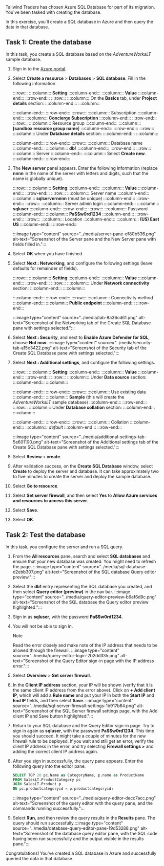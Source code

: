 Tailwind Traders has chosen Azure SQL Database for part of its migration. You've been tasked with creating the database.

In this exercise, you'll create a SQL database in Azure and then query the data in that database.

## Task 1: Create the database

In this task, you create a SQL database based on the *AdventureWorksLT* sample database.

1.  Sign in to the [Azure portal](https://portal.azure.com/learn.docs.microsoft.com?azure-portal=true).
2.  Select **Create a resource** &gt; **Databases** &gt; **SQL database**. Fill in the following information.
    
    :::row:::
      :::column:::
        **Setting**
      :::column-end:::
      :::column:::
        **Value**
      :::column-end:::
    :::row-end:::
    :::row:::
      :::column:::
        On the **Basics** tab, under **Project details** section:
      :::column-end:::
      :::column:::
        
      :::column-end:::
    :::row-end:::
    :::row:::
      :::column:::
        Subscription
      :::column-end:::
      :::column:::
        **Concierge Subscription**
      :::column-end:::
    :::row-end:::
    :::row:::
      :::column:::
        Resource group
      :::column-end:::
      :::column:::
         **\[sandbox resource group name\]** 
      :::column-end:::
    :::row-end:::
    :::row:::
      :::column:::
        Under **Database details** section:
      :::column-end:::
      :::column:::
        
      :::column-end:::
    :::row-end:::
    :::row:::
      :::column:::
        Database name
      :::column-end:::
      :::column:::
        **db1**
      :::column-end:::
    :::row-end:::
    :::row:::
      :::column:::
        Server
      :::column-end:::
      :::column:::
        Select **Create new**.
      :::column-end:::
    :::row-end:::
    
3.  The **New server** panel appears. Enter the following information (replace **nnnn** in the name of the server with letters and digits, such that the name is globally unique).
    
    :::row:::
      :::column:::
        **Setting**
      :::column-end:::
      :::column:::
        **Value**
      :::column-end:::
    :::row-end:::
    :::row:::
      :::column:::
        Server name
      :::column-end:::
      :::column:::
        **sqlservernnnn** (must be unique)
      :::column-end:::
    :::row-end:::
    :::row:::
      :::column:::
        Server admin login
      :::column-end:::
      :::column:::
        **sqluser**
      :::column-end:::
    :::row-end:::
    :::row:::
      :::column:::
        Password
      :::column-end:::
      :::column:::
        **Pa$$w0rd1234**
      :::column-end:::
    :::row-end:::
    :::row:::
      :::column:::
        Location
      :::column-end:::
      :::column:::
        **(US) East US**
      :::column-end:::
    :::row-end:::
    
    
    :::image type="content" source="../media/server-pane-df80b536.png" alt-text="Screenshot of the Server pane and the New Server pane with fields filled in.":::
    
4.  Select **OK** when you have finished.
5.  Select **Next : Networking**, and configure the following settings (leave defaults for remainder of fields).
    
    :::row:::
      :::column:::
        **Setting**
      :::column-end:::
      :::column:::
        **Value**
      :::column-end:::
    :::row-end:::
    :::row:::
      :::column:::
        Under **Network connectivity** section:
      :::column-end:::
      :::column:::
        
      :::column-end:::
    :::row-end:::
    :::row:::
      :::column:::
        Connectivity method
      :::column-end:::
      :::column:::
        **Public endpoint**
      :::column-end:::
    :::row-end:::
    
    
    :::image type="content" source="../media/tab-8a36cd61.png" alt-text="Screenshot of the Networking tab of the Create SQL Database pane with settings selected.":::
    
6.  Select **Next : Security**, and next to **Enable Azure Defender for SQL**, choose **Not now**. :::image type="content" source="../media/security-tab-a15c3422.png" alt-text="Screenshot of the Security tab of the Create SQL Database pane with settings selected.":::
    
7.  Select **Next : Additional settings**, and configure the following settings.
    
    :::row:::
      :::column:::
        **Setting**
      :::column-end:::
      :::column:::
        **Value**
      :::column-end:::
    :::row-end:::
    :::row:::
      :::column:::
        Under **Data source** section:
      :::column-end:::
      :::column:::
        
      :::column-end:::
    :::row-end:::
    :::row:::
      :::column:::
        Use existing data
      :::column-end:::
      :::column:::
        **Sample** (this will create the *AdventureWorksLT* sample database)
      :::column-end:::
    :::row-end:::
    :::row:::
      :::column:::
        Under **Database collation** section:
      :::column-end:::
      :::column:::
        
      :::column-end:::
    :::row-end:::
    :::row:::
      :::column:::
        Collation
      :::column-end:::
      :::column:::
        *default*
      :::column-end:::
    :::row-end:::
    
    
    :::image type="content" source="../media/additional-settings-tab-5e601100.png" alt-text="Screenshot of the Additional settings tab of the Create SQL Database pane with settings selected.":::
    
8.  Select **Review + create**.
9.  After validation success, on the **Create SQL Database** window, select **Create** to deploy the server and database. It can take approximately two to five minutes to create the server and deploy the sample database.
10. Select **Go to resource**.
11. Select **Set server firewall**, and then select **Yes** to **Allow Azure services and resources to access this server**.
12. Select **Save**.
13. Select **OK**.

## Task 2: Test the database

In this task, you configure the server and run a SQL query.

1.  From the **All resources** pane, search and select **SQL databases** and ensure that your new database was created. You might need to refresh the page. :::image type="content" source="../media/sql-database-d2ebb307.png" alt-text="Screenshot of the SQL database Query editor preview.":::
    
2.  Select the **db1** entry representing the SQL database you created, and then select **Query editor (preview)** in the nav bar. :::image type="content" source="../media/query-editor-preview-b6af6d9c.png" alt-text="Screenshot of the SQL database the Query editor preview highlighted.":::
    
3.  Sign in as **sqluser**, with the password **Pa$$w0rd1234**.
4.  You will not be able to sign in.
    
    > [!NOTE]
    > Read the error closely and make note of the IP address that needs to be allowed through the firewall. :::image type="content" source="../media/query-editor-login-2b2dd335.png" alt-text="Screenshot of the Query Editor sign-in page with the IP address error.":::
5.  Select **Overview** &gt; **Set server firewall**.
6.  In the **Client IP address** section, your IP will be shown (verify that it is the same client IP address from the error above). Click on **+ Add client IP**, which will add a **Rule name** and put your IP in both the **Start IP** and **End IP** fields, and then select **Save**. :::image type="content" source="../media/sql-server-firewall-settings-1b917b84.png" alt-text="Screenshot of the SQL Server firewall settings page, with the Add client IP and Save button highlighted.":::
    
7.  Return to your SQL database and the Query Editor sign-in page. Try to sign in again as **sqluser**, with the password **Pa$$w0rd1234**. This time you should succeed. It might take a couple of minutes for the new firewall rule to be deployed. If you wait and still get an error, verify the client IP address in the error, and try selecting **Firewall settings &gt;** and adding the correct client IP address again.
8.  After you sign in successfully, the query pane appears. Enter the following query into the editor pane.
    
    ```SQL
    SELECT TOP 20 pc.Name as CategoryName, p.name as ProductName
    FROM SalesLT.ProductCategory pc
    JOIN SalesLT.Product p
    ON pc.productcategoryid = p.productcategoryid;
    ```
    
    :::image type="content" source="../media/query-editor-decc7acc.png" alt-text="Screenshot of the query editor with the query pane, and the commands running successfully.":::
    
9.  Select **Run**, and then review the query results in the **Results** pane. The query should run successfully.:::image type="content" source="../media/database-query-editor-pane-19d53288.png" alt-text="Screenshot of the database query editor pane, with the SQL code having been run successfully and the output visible in the results pane.":::
    

Congratulations! You've created a SQL database in Azure and successfully queried the data in that database.
